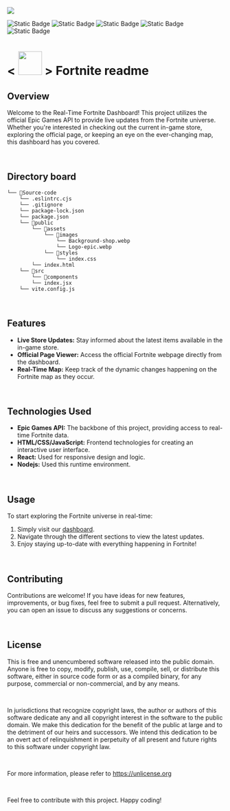 <img src="https://github.blog/wp-content/uploads/2023/05/1200.630-Security-wLogo.png?resize=1200%2C630" width="" />

![Static Badge](https://img.shields.io/badge/-reactbadge?style=for-the-badge&logo=react&logoColor=%2361DAFB&label=React&labelColor=black&color=black)
![Static Badge](https://img.shields.io/badge/-htmlbadge?style=for-the-badge&logo=html5&logoColor=%23E34F26&label=HTML&labelColor=black&color=black)
![Static Badge](https://img.shields.io/badge/-css3badge?style=for-the-badge&logo=css3&logoColor=%231572B6&label=css&labelColor=black&color=black)
![Static Badge](https://img.shields.io/badge/-nodejsbadge?style=for-the-badge&logo=nodedotjs&logoColor=%23%23339933&label=nodejs&labelColor=black&color=black)
![Static Badge](https://img.shields.io/badge/-javascriptbadge?style=for-the-badge&logo=javascript&logoColor=%23F7DF1E&label=javascript&labelColor=black&color=black)

# < <img src="https://gist.githubusercontent.com/arunprakashpj/48aa20057048b46c6f9ba9d114a8b76f/raw/69a9d496f651091a509ea8d9913c4aef5c419afb/Hi.gif" width="55" /> >  Fortnite readme

## Overview

Welcome to the Real-Time Fortnite Dashboard! This project utilizes the official Epic Games API to provide live updates from the Fortnite universe. Whether you're interested in checking out the current in-game store, exploring the official page, or keeping an eye on the ever-changing map, this dashboard has you covered.

<br>

## Directory board

```
└── 📁Source-code
    └── .eslintrc.cjs
    └── .gitignore
    └── package-lock.json
    └── package.json
    └── 📁public
        └── 📁assets
            └── 📁images
                └── Background-shop.webp
                └── Logo-epic.webp
            └── 📁styles
                └── index.css
        └── index.html
    └── 📁src
        └── 📁components
        └── index.jsx
    └── vite.config.js
```

<br>

## Features

- **Live Store Updates:** Stay informed about the latest items available in the in-game store.
- **Official Page Viewer:** Access the official Fortnite webpage directly from the dashboard.
- **Real-Time Map:** Keep track of the dynamic changes happening on the Fortnite map as they occur.

<br>

## Technologies Used

- **Epic Games API:** The backbone of this project, providing access to real-time Fortnite data.
- **HTML/CSS/JavaScript:** Frontend technologies for creating an interactive user interface.
- **React:** Used for responsive design and logic.
- **Nodejs:** Used this runtime environment.

<br>

## Usage

To start exploring the Fortnite universe in real-time:
1. Simply visit our [dashboard](https://example.com/fortnite_dashboard).
2. Navigate through the different sections to view the latest updates.
3. Enjoy staying up-to-date with everything happening in Fortnite!

<br>

## Contributing

Contributions are welcome! If you have ideas for new features, improvements, or bug fixes, feel free to submit a pull request. Alternatively, you can open an issue to discuss any suggestions or concerns.

<br>

## License

This is free and unencumbered software released into the public domain. Anyone is free to copy, modify, publish, use, compile, sell, or
distribute this software, either in source code form or as a compiled
binary, for any purpose, commercial or non-commercial, and by any
means.

<br>

In jurisdictions that recognize copyright laws, the author or authors
of this software dedicate any and all copyright interest in the
software to the public domain. We make this dedication for the benefit
of the public at large and to the detriment of our heirs and
successors. We intend this dedication to be an overt act of
relinquishment in perpetuity of all present and future rights to this
software under copyright law.

<br>

For more information, please refer to <https://unlicense.org>

<br>

Feel free to contribute with this project. Happy coding!
